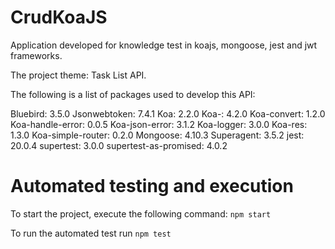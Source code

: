 # CrudKoaJS

Application developed for knowledge test in koajs, mongoose, jest and jwt frameworks.

The project theme: Task List API.

The following is a list of packages used to develop this API:
	 
Bluebird: 3.5.0
Jsonwebtoken: 7.4.1
Koa: 2.2.0
Koa-:  4.2.0
Koa-convert:  1.2.0
Koa-handle-error:  0.0.5
Koa-json-error:  3.1.2
Koa-logger:  3.0.0
Koa-res:  1.3.0
Koa-simple-router:  0.2.0
Mongoose:  4.10.3
Superagent:  3.5.2
jest: 20.0.4
supertest: 3.0.0
supertest-as-promised: 4.0.2


# Automated testing and execution

To start the project, execute the following command:
``` npm start ```


To run the automated test run
``` npm test ```

